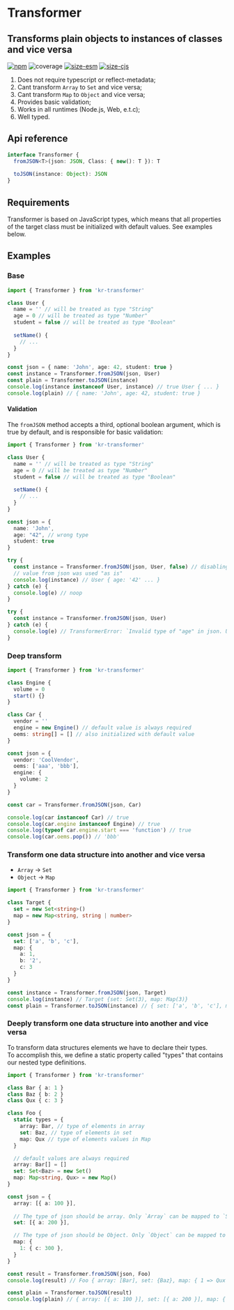 # Transformer
## Transforms plain objects to instances of classes and vice versa

[![npm](https://img.shields.io/npm/v/kr-transformer)](https://www.npmjs.com/package/kr-transformer)
![coverage](https://github.com/nihil-pro/kr-transformer/blob/main/assets/coverage.svg)
[![size-esm](https://github.com/nihil-pro/kr-transformer/blob/main/assets/esm.svg)](https://bundlephobia.com/package/kr-transformer)
[![size-cjs](https://github.com/nihil-pro/kr-transformer/blob/main/assets/cjs.svg)](https://bundlephobia.com/package/kr-transformer)

1. Does not require typescript or reflect-metadata;
2. Cant transform `Array` to `Set` and vice versa;
3. Cant transform `Map` to `Object` and vice versa;
4. Provides basic validation;
5. Works in all runtimes (Node.js, Web, e.t.c);
6. Well typed.

## Api reference
```typescript
interface Transformer {
  fromJSON<T>(json: JSON, Class: { new(): T }): T
  
  toJSON(instance: Object): JSON
}
```

## Requirements
Transformer is based on JavaScript types, which means that all properties of the target class must be initialized with default values. See examples below.

## Examples 

### Base
```typescript
import { Transformer } from 'kr-transformer'

class User {
  name = '' // will be treated as type "String"
  age = 0 // will be treated as type "Number"
  student = false // will be treated as type "Boolean"
  
  setName() { 
    // ...
  }
}

const json = { name: 'John', age: 42, student: true }
const instance = Transformer.fromJSON(json, User)
const plain = Transformer.toJSON(instance)
console.log(instance instanceof User, instance) // true User { ... }
console.log(plain) // { name: 'John', age: 42, student: true }
```
#### Validation
The `fromJSON` method accepts a third, optional boolean argument, which is true by default, and is responsible for basic validation:
```typescript
import { Transformer } from 'kr-transformer'

class User {
  name = '' // will be treated as type "String"
  age = 0 // will be treated as type "Number"
  student = false // will be treated as type "Boolean"
  
  setName() { 
    // ...
  }
}

const json = { 
  name: 'John', 
  age: "42", // wrong type
  student: true 
}

try {
  const instance = Transformer.fromJSON(json, User, false) // disabling validation
  // value from json was used "as is"
  console.log(instance) // User { age: '42' ... } 
} catch (e) {
  console.log(e) // noop
}

try {
  const instance = Transformer.fromJSON(json, User)
} catch (e) {
  console.log(e) // TransformerError: `Invalid type of "age" in json. User expect type to be "number" but got "string"`
}
```

### Deep transform
```typescript
import { Transformer } from 'kr-transformer'

class Engine {
  volume = 0
  start() {}
}

class Car {
  vendor = ''
  engine = new Engine() // default value is always required
  oems: string[] = [] // also initialized with default value
}

const json = { 
  vendor: 'CoolVendor', 
  oems: ['aaa', 'bbb'],
  engine: { 
    volume: 2 
  } 
}

const car = Transformer.fromJSON(json, Car)

console.log(car instanceof Car) // true
console.log(car.engine instanceof Engine) // true
console.log(typeof car.engine.start === 'function') // true
console.log(car.oems.pop()) // 'bbb'
```

### Transform one data structure into another and vice versa
- `Array` -> `Set`
- `Object` -> `Map`
```typescript
import { Transformer } from 'kr-transformer'

class Target {
  set = new Set<string>()
  map = new Map<string, string | number>
}

const json = {
  set: ['a', 'b', 'c'],
  map: {
    a: 1,
    b: '2',
    c: 3
  }
}

const instance = Transformer.fromJSON(json, Target)
console.log(instance) // Target {set: Set(3), map: Map(3)}
const plain = Transformer.toJSON(instance) // { set: ['a', 'b', 'c'], map: { a: 1, b: '2', c: 3 } }
```

### Deeply transform one data structure into another and vice versa
To transform data structures elements we have to declare their types. <br/>
To accomplish this, we define a static property called "types" that contains our nested type definitions. 
```typescript
import { Transformer } from 'kr-transformer'

class Bar { a: 1 }
class Baz { b: 2 }
class Qux { c: 3 }

class Foo {
  static types = { 
    array: Bar, // type of elements in array
    set: Baz, // type of elements in set
    map: Qux // type of elements values in Map
  }

  // default values are always required
  array: Bar[] = [] 
  set: Set<Baz> = new Set() 
  map: Map<string, Qux> = new Map()
}

const json = {
  array: [{ a: 100 }],
  
  // The type of json should be array. Only `Array` can be mapped to `Set`!
  set: [{ a: 200 }],

  // The type of json should be Object. Only `Object` can be mapped to `Map`!
  map: {
    1: { c: 300 },
  }
}

const result = Transformer.fromJSON(json, Foo)
console.log(result) // Foo { array: [Bar], set: {Baz}, map: { 1 => Qux }  }

const plain = Transformer.toJSON(result)
console.log(plain) // { array: [{ a: 100 }], set: [{ a: 200 }], map: { 1: { c: 300 } }}
```
